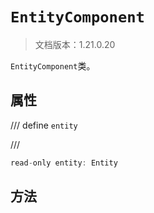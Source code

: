 # `EntityComponent`

> 文档版本：1.21.0.20

`EntityComponent`类。

## 属性

/// define
`entity`


///

```js
read-only entity: Entity
```


## 方法

